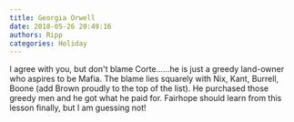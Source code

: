 ```yaml
---
title: Georgia Orwell
date: 2018-05-26 20:49:16
authors: Ripp
categories: Holiday
---
```


 I agree with you, but don't blame Corte......he is just a greedy land-owner who aspires to be Mafia.  The blame lies squarely with Nix, Kant, Burrell, Boone (add Brown proudly to the top of the list).  He purchased those greedy men and he got what he paid for.  Fairhope should learn from this lesson finally, but I am guessing not!